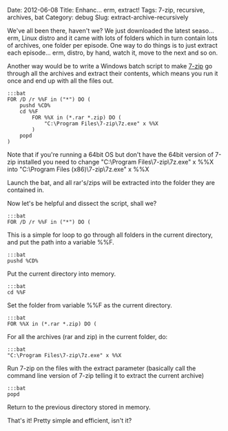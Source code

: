 Date: 2012-06-08
Title: Enhanc... erm, extract!
Tags: 7-zip, recursive, archives, bat
Category: debug
Slug: extract-archive-recursively

We've all been there, haven't we? We just downloaded the latest seaso... erm, Linux distro and it came with lots of folders which in turn contain lots of archives, one folder per episode. One way to do things is to just extract each episode... erm, distro, by hand, watch it, move to the next and so on.

Another way would be to write a Windows batch script to make [7-zip](www.7-zip.org/) go through all the archives and extract their contents, which means you run it once and end up with all the files out.

	:::bat
	FOR /D /r %%F in ("*") DO (
		pushd %CD%
		cd %%F
			FOR %%X in (*.rar *.zip) DO (
				"C:\Program Files\7-zip\7z.exe" x %%X
			)
		popd
	)

Note that if you're running a 64bit OS but don't have the 64bit version of 7-zip installed you need to change "C:\Program Files\7-zip\7z.exe" x %%X into "C:\Program Files (x86)\7-zip\7z.exe" x %%X

Launch the bat, and all rar's/zips will be extracted into the folder they are contained in.

Now let's be helpful and dissect the script, shall we?

	:::bat
	FOR /D /r %%F in ("*") DO (

This is a simple for loop to go through all folders in the current directory, and put the path into a variable %%F.

	:::bat
	pushd %CD%

Put the current directory into memory.

	:::bat
	cd %%F

Set the folder from variable %%F as the current directory.

	:::bat
	FOR %%X in (*.rar *.zip) DO (

For all the archives (rar and zip) in the current folder, do:

	:::bat
	"C:\Program Files\7-zip\7z.exe" x %%X

Run 7-zip on the files with the extract parameter (basically call the command line version of 7-zip telling it to extract the current archive)

	:::bat
	popd

Return to the previous directory stored in memory.

That's it! Pretty simple and efficient, isn't it?
